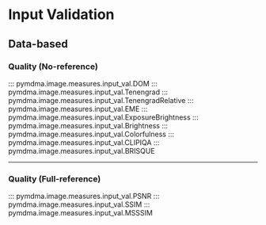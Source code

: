 # Input Validation

## Data-based

### Quality (No-reference)

::: pymdma.image.measures.input_val.DOM
::: pymdma.image.measures.input_val.Tenengrad
::: pymdma.image.measures.input_val.TenengradRelative
::: pymdma.image.measures.input_val.EME
::: pymdma.image.measures.input_val.ExposureBrightness
::: pymdma.image.measures.input_val.Brightness
::: pymdma.image.measures.input_val.Colorfulness
::: pymdma.image.measures.input_val.CLIPIQA
::: pymdma.image.measures.input_val.BRISQUE

______________________________________________________________________

### Quality (Full-reference)

::: pymdma.image.measures.input_val.PSNR
::: pymdma.image.measures.input_val.SSIM
::: pymdma.image.measures.input_val.MSSSIM
